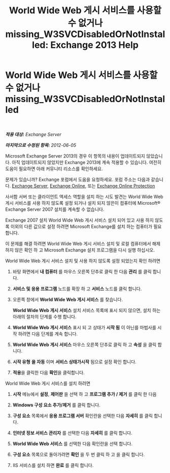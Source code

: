 ﻿---
title: 'World Wide Web 게시 서비스를 사용할 수 없거나 missing_W3SVCDisabledOrNotInstalled: Exchange 2013 Help'
TOCTitle: World Wide Web 게시 서비스를 사용할 수 없거나 missing_W3SVCDisabledOrNotInstalled
ms:assetid: 2d26d778-ddf1-4225-b5e2-f6b49d819c94
ms:mtpsurl: https://technet.microsoft.com/ko-kr/library/ms.exch.setupreadiness.w3svcdisabledornotinstalled(v=EXCHG.150)
ms:contentKeyID: 50482767
ms.date: 05/22/2018
mtps_version: v=EXCHG.150
ms.translationtype: MT
---

# World Wide Web 게시 서비스를 사용할 수 없거나 missing\_W3SVCDisabledOrNotInstalled

 

_**적용 대상:** Exchange Server_

_**마지막으로 수정된 항목:** 2012-06-05_

Microsoft Exchange Server 2013의 경우 이 항목의 내용이 업데이트되지 않았습니다. 아직 업데이트되지 않았지만 Exchange 2013에 계속 적용할 수 있습니다. 여전히 도움이 필요하면 아래 커뮤니티 리소스를 확인하세요.

문제가 있습니까? Exchange 포럼에서 도움을 요청하세요. 포럼 주소는 다음과 같습니다. [Exchange Server](https://go.microsoft.com/fwlink/p/?linkid=60612), [Exchange Online](https://go.microsoft.com/fwlink/p/?linkid=267542), 또는 [Exchange Online Protection](https://go.microsoft.com/fwlink/p/?linkid=285351)

사서함 서버 또는 클라이언트 액세스 역할을 설치 하는 시도 발견는 World Wide Web 게시 서비스를 사용 하지 않도록 설정 되거나 설치 되지 않은이 컴퓨터에 Microsoft® Exchange Server 2007 설치를 계속할 수 없습니다.

Exchange 2007 설치 World Wide Web 게시 서비스 설치 되어 있고 사용 하지 않도록 이외의 다른 값으로 설정 하려면 Microsoft Exchange를 설치 하는 컴퓨터가 필요 합니다.

이 문제를 해결 하려면 World Wide Web 게시 서비스 설치 및 로컬 컴퓨터에서 해제 하지 않은 확인 하 고 Microsoft Exchange 설치 프로그램을 다시 실행 하십시오.

World Wide Web 게시 서비스 설치 및 사용 하지 않도록 설정 되었는지 확인 하려면

1.  바탕 화면에서 **내 컴퓨터** 를 마우스 오른쪽 단추로 클릭 한 다음 **관리** 를 클릭 합니다.

2.  **서비스 및 응용 프로그램** 노드를 확장 하 고 **서비스** 노드를 클릭 합니다.

3.  오른쪽 창에서 **World Wide Web 게시 서비스** 를 찾습니다.
    
    **World Wide Web 게시 서비스** 설치 서비스 목록에 표시 되지 않으면, 설치 하는 아래의 절차의 단계를 수행 합니다.

4.  **World Wide Web 게시 서비스** 표시 되 고 상태가 **시작 됨** 이 아닌를 마법사를 시작 하려면 다음 단계를 계속 합니다.

5.  **World Wide Web 게시 서비스** 마우스 오른쪽 단추로 클릭 하 고 **속성** 을 클릭 합니다.

6.  **시작 유형** **을 자동** 이며 **서비스 상태가시작** 됨으로 설정 확인 합니다.

7.  **적용**을 클릭한 다음 **확인**을 클릭합니다.

World Wide Web 게시 서비스를 설치 하려면

1.  **시작** 메뉴에서 **설정**, **제어판** 을 선택 하 고 **프로그램 추가 / 제거** 를 클릭 한 다음

2.  **Windows 구성 요소 추가/제거** 를 클릭 합니다.

3.  **구성 요소** 목록에서 **응용 프로그램 서버** 확인란을 선택한 다음 **자세히** 를 클릭 합니다.

4.  **인터넷 정보 서비스 관리자** 를 선택한 다음 **자세히** 를 클릭 합니다.

5.  **World Wide Web 서비스** 를 선택한 다음 확인란을 선택 합니다.

6.  **구성 요소** 목록으로 돌아가려면 **확인** 을 두 번 클릭 하 고 을 클릭 합니다.

7.  IIS 서비스를 설치 하면 **완료** 를 클릭 합니다.

